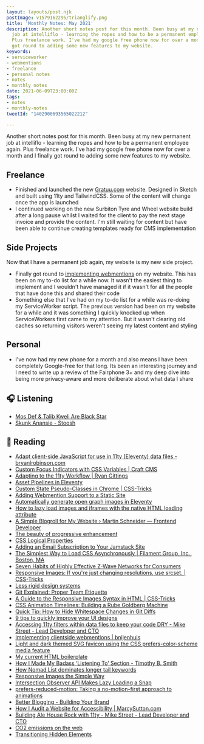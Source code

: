 ```yaml
---
layout: layouts/post.njk
postImage: v1579162295/trianglify.png
title: 'Monthly Notes: May 2021'
description: Another short notes post for this month. Been busy at my new permanent
  job at intelliflo - learning the ropes and how to be a permanent employee again.
  Plus freelance work. I've had my google free phone now for over a month and I finally
  got round to adding some new features to my website.
keywords:
- serviceworker
- webmentions
- freelance
- personal notes
- notes
- monthly notes
date: 2021-06-09T23:00:00Z
tags:
- notes
- monthly-notes
tweetId: "1402900693565022212"

---
```

Another short notes post for this month. Been busy at my new permanent job at intelliflo - learning the ropes and how to be a permanent employee again. Plus freelance work. I've had my google free phone now for over a month and I finally got round to adding some new features to my website.

## Freelance 
- Finished and launched the new [Gratuu.com](https://gratuu.com/) website. Designed in Sketch and built using 11ty and TailwindCSS. Some of the content will change once the app is launched
- I continued working on the new Surbiton Tyre and Wheel website build after a long pause whilst I waited for the client to pay the next stage invoice and provide the content. I'm still waiting for content but have been able to continue creating templates ready for CMS implementation

## Side Projects
Now that I have a permanent job again, my website is my new side project.

- Finally got round to [implementing webmentions](https://www.juanfernandes.uk/notes/changelog-added-webmentions/) on my website. This has been on my to-do list for a while now. It wasn't the easiest thing to implement and I wouldn't have managed it if it wasn't for all the people that have done this and shared their code
- Something else that I've had on my to-do list for a while was re-doing my ServiceWorker script. The previous version had been on my website for a while and it was something I quickly knocked up when ServiceWorkers first came to my attention. But it wasn't clearing old caches so returning visitors weren't seeing my latest content and styling

## Personal
- I've now had my new phone for a month and also means I have been completely Google-free for that long. Its been an interesting journey and I need to write up a review of the Fairphone 3+ and my deep dive into being more privacy-aware and more deliberate about what data I share

## 🎧 Listening
- [Mos Def & Talib Kweli Are Black Star](https://www.last.fm/music/Black+Star/Mos+Def+&+Talib+Kweli+Are+Black+Star)
- [Skunk Anansie - Stoosh](https://www.last.fm/music/Skunk+Anansie/Stoosh)

## 📖 Reading
- [Adapt client-side JavaScript for use in 11ty (Eleventy) data files - bryanlrobinson.com](https://bryanlrobinson.com/blog/adapt-client-side-javascript-for-use-in-11ty-eleventy-data-files/ "Adapt client-side JavaScript for use in 11ty (Eleventy) data files - bryanlrobinson.com")
- [Custom Focus Indicators with CSS Variables | Craft CMS](https://craftcms.com/accessibility/custom-focus-indicators-with-css-variables "Custom Focus Indicators with CSS Variables | Craft CMS")
- [Adapting to the 11ty Workflow | Ryan Gittings](https://www.ryangittings.co.uk/blog/11ty-workflow/ "Adapting to the 11ty Workflow | Ryan Gittings")
- [Asset Pipelines in Eleventy](https://mxb.dev/blog/eleventy-asset-pipeline/ "Asset Pipelines in Eleventy")
- [Custom State Pseudo-Classes in Chrome | CSS-Tricks](https://css-tricks.com/custom-state-pseudo-classes-in-chrome/ "Custom State Pseudo-Classes in Chrome | CSS-Tricks")
- [Adding Webmention Support to a Static Site](https://keithjgrant.com/posts/2019/02/adding-webmention-support-to-a-static-site/ "Adding Webmention Support to a Static Site")
- [Automatically generate open graph images in Eleventy](https://bnijenhuis.nl/notes/2021-05-10-automatically-generate-open-graph-images-in-eleventy/ "Automatically generate open graph images in Eleventy")
- [How to lazy load images and iframes with the native HTML loading attribute](https://gomakethings.com/how-to-lazy-load-images-and-iframes-with-the-native-html-loading-attribute/ "How to lazy load images and iframes with the native HTML loading attribute")
- [A Simple Blogroll for My Website › Martin Schneider — Frontend Developer](https://martinschneider.me/articles/a-simple-blogroll-for-my-website/ "A Simple Blogroll for My Website › Martin Schneider — Frontend Developer")
- [The beauty of progressive enhancement](https://www.matuzo.at/blog/beauty-of-progressive-enhancement/ "The beauty of progressive enhancement")
- [CSS Logical Properties](https://adrianroselli.com/2019/11/css-logical-properties.html "CSS Logical Properties")
- [Adding an Email Subscription to Your Jamstack Site](https://www.raymondcamden.com/2021/05/01/adding-an-email-subscription-to-your-jamstack-site "Adding an Email Subscription to Your Jamstack Site")
- [The Simplest Way to Load CSS Asynchronously | Filament Group, Inc., Boston, MA](https://www.filamentgroup.com//lab/load-css-simpler/ "The Simplest Way to Load CSS Asynchronously | Filament Group, Inc., Boston, MA")
- [Seven Habits of Highly Effective Z-Wave Networks for Consumers](https://drzwave.blog/2017/01/20/seven-habits-of-highly-effective-z-wave-networks-for-consumers/ "Seven Habits of Highly Effective Z-Wave Networks for Consumers")
- [Responsive Images: If you're just changing resolutions, use srcset. | CSS-Tricks](https://css-tricks.com/responsive-images-youre-just-changing-resolutions-use-srcset/ "Responsive Images: If you're just changing resolutions, use srcset. | CSS-Tricks")
- [Less rigid design systems](https://cloudfour.com/thinks/less-rigid-design-systems/ "Less rigid design systems")
- [Git Explained: Proper Team Etiquette](https://dev.to/milu_franz/git-explained-proper-team-etiquette-1od "Git Explained: Proper Team Etiquette")
- [A Guide to the Responsive Images Syntax in HTML | CSS-Tricks](https://css-tricks.com/a-guide-to-the-responsive-images-syntax-in-html/ "A Guide to the Responsive Images Syntax in HTML | CSS-Tricks")
- [CSS Animation Timelines: Building a Rube Goldberg Machine](https://cloudfour.com/thinks/css-animation-timelines-building-a-rube-goldberg-machine/ "CSS Animation Timelines: Building a Rube Goldberg Machine")
- [Quick Tip: How to Hide Whitespace Changes in Git Diffs](https://cloudfour.com/thinks/quick-tip-how-to-hide-whitespace-changes-in-git-diffs/ "Quick Tip: How to Hide Whitespace Changes in Git Diffs")
- [9 tips to quickly improve your UI designs](https://medium.com/user-experience-design-1/9-simple-tips-to-improve-your-ui-designs-fast-377c5113ac82 "9 tips to quickly improve your UI designs")
- [Accessing 11ty filters within data files to keep your code DRY - Mike Street - Lead Developer and CTO](https://www.mikestreety.co.uk/blog/accessing-11ty-filters-within-data-files/ "Accessing 11ty filters within data files to keep your code DRY - Mike Street - Lead Developer and CTO")
- [Implementing clientside webmentions | bnijenhuis](https://bnijenhuis.nl/notes/2021-05-03-implementing-clientside-webmentions/ "Implementing clientside webmentions | bnijenhuis")
- [Light and dark themed SVG favicon using the CSS prefers-color-scheme media feature](https://catalin.red/svg-favicon-light-dark-theme/ "Light and dark themed SVG favicon using the CSS prefers-color-scheme media feature")
- [My current HTML boilerplate](https://www.matuzo.at/blog/html-boilerplate/ "My current HTML boilerplate")
- [How I Made My Badass ‘Listening To’ Section - Timothy B. Smith](https://smithtimmytim.com/2020/07/how-i-made-my-badass-listening-to-section/ "How I Made My Badass ‘Listening To’ Section - Timothy B. Smith")
- [How Nomad List dominates longer tail keywords](https://marketingexamples.com/seo/long-tail-keywords "How Nomad List dominates longer tail keywords")
- [Responsive Images the Simple Way](https://cloudfour.com/thinks/responsive-images-the-simple-way/ "Responsive Images the Simple Way")
- [Intersection Observer API Makes Lazy Loading a Snap](https://www.telerik.com/blogs/intersection-observer-api-makes-lazy-loading-a-snap "Intersection Observer API Makes Lazy Loading a Snap")
- [prefers-reduced-motion: Taking a no-motion-first approach to animations](https://www.tatianamac.com/posts/prefers-reduced-motion/ "prefers-reduced-motion: Taking a no-motion-first approach to animations")
- [Better Blogging - Building Your Brand](https://dev.to/rachel_cheuk/better-blogging-building-your-brand-4b6e "Better Blogging - Building Your Brand")
- [How I Audit a Website for Accessibility | MarcySutton.com](https://marcysutton.com/how-i-audit-a-website-for-accessibility/ "How I Audit a Website for Accessibility | MarcySutton.com")
- [Building Ale House Rock with 11ty - Mike Street - Lead Developer and CTO](https://www.mikestreety.co.uk/blog/building-ale-house-rock-with-11ty/ "Building Ale House Rock with 11ty - Mike Street - Lead Developer and CTO")
- [CO2 emissions on the web](https://dannyvankooten.com/website-carbon-emissions/ "CO2 emissions on the web")
- [Transitioning Hidden Elements](https://cloudfour.com/thinks/transitioning-hidden-elements/ "Transitioning Hidden Elements")
